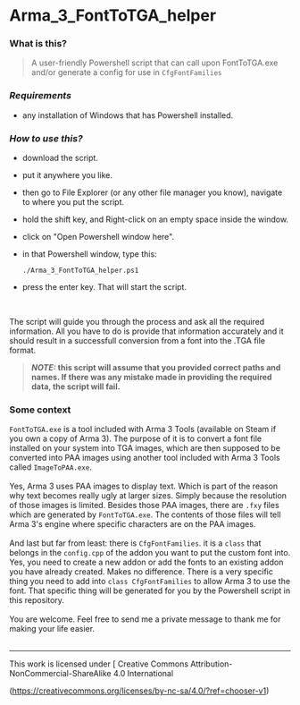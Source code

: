 # Arma_3_FontToTGA_helper
### What is this?
> A user-friendly Powershell script that can call upon FontToTGA.exe and/or generate a config for use in `CfgFontFamilies`

### ***Requirements***

- any installation of Windows that has Powershell installed.

### ***How to use this?***

- download the script.
- put it anywhere you like.
- then go to File Explorer (or any other file manager you know), navigate to where you put the script.
- hold the shift key, and Right-click on an empty space inside the window.
- click on "Open Powershell window here".
- in that Powershell window, type this:

  ```
  ./Arma_3_FontToTGA_helper.ps1
  ```
- press the enter key. That will start the script.<br>
<br>

The script will guide you through the process and ask all the required information. All you have to do is provide that information accurately and it should result in a successfull conversion from a font into the .TGA file format.

>***NOTE:* this script will assume that you provided correct paths and names. If there was any mistake made in providing the required data, the script will fail.**

### **Some context**
`FontToTGA.exe` is a tool included with Arma 3 Tools (available on Steam if you own a copy of Arma 3). The purpose of it is to convert a font file installed on your system into TGA images, which are then supposed to be converted into PAA images using another tool included with Arma 3 Tools called `ImageToPAA.exe`.<br>
<br>
Yes, Arma 3 uses PAA images to display text. Which is part of the reason why text becomes really ugly at larger sizes. Simply because the resolution of those images is limited. Besides those PAA images, there are `.fxy` files which are generated by `FontToTGA.exe`. The contents of those files will tell Arma 3's engine where specific characters are on the PAA images.<br>
<br>
And last but far from least: there is `CfgFontFamilies`. it is a `class` that belongs in the `config.cpp` of the addon you want to put the custom font into. Yes, you need to create a new addon or add the fonts to an existing addon you have already created. Makes no difference. There is a very specific thing you need to add into `class CfgFontFamilies` to allow Arma 3 to use the font. That specific thing will be generated for you by the Powershell script in this repository.<br>
<br>
You are welcome. Feel free to send me a private message to thank me for making your life easier.
<br>
<br>

---

This work      is licensed under [ Creative Commons Attribution-NonCommercial-ShareAlike 4.0 International

(https://creativecommons.org/licenses/by-nc-sa/4.0/?ref=chooser-v1)
